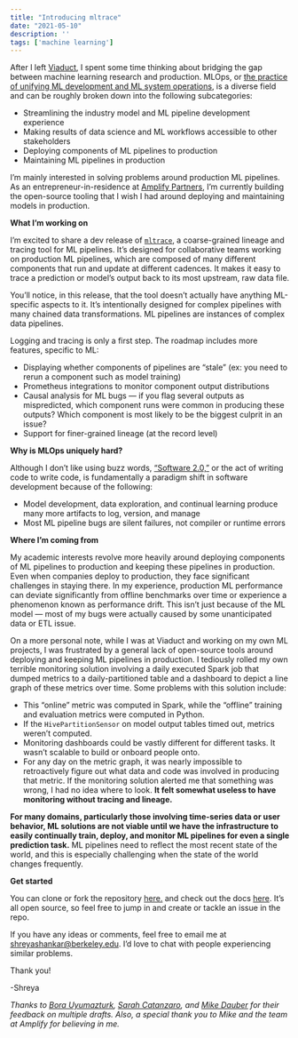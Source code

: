 ```yaml
---
title: "Introducing mltrace"
date: "2021-05-10"
description: ''
tags: ['machine learning']
---
```


After I left [Viaduct](https://www.viaduct.ai/), I spent some time thinking about bridging the gap between machine learning research and production. MLOps, or [the practice of unifying ML development and ML system operations](https://cloud.google.com/architecture/mlops-continuous-delivery-and-automation-pipelines-in-machine-learning), is a diverse field and can be roughly broken down into the following subcategories:


*   Streamlining the industry model and ML pipeline development experience
*   Making results of data science and ML workflows accessible to other stakeholders
*   Deploying components of ML pipelines to production
*   Maintaining ML pipelines in production

I’m mainly interested in solving problems around production ML pipelines. As an entrepreneur-in-residence at [Amplify Partners](https://amplifypartners.com/), I’m currently building the open-source tooling that I wish I had around deploying and maintaining models in production.

**What I’m working on**

I’m excited to share a dev release of [`mltrace`](https://github.com/loglabs/mltrace), a coarse-grained lineage and tracing tool for ML pipelines. It’s designed for collaborative teams working on production ML pipelines, which are composed of many different components that run and update at different cadences. It makes it easy to trace a prediction or model’s output back to its most upstream, raw data file.

You’ll notice, in this release, that the tool doesn’t actually have anything ML-specific aspects to it. It’s intentionally designed for complex pipelines with many chained data transformations. ML pipelines are instances of complex data pipelines.

Logging and tracing is only a first step. The roadmap includes more features, specific to ML:



*   Displaying whether components of pipelines are “stale” (ex: you need to rerun a component such as model training)
*   Prometheus integrations to monitor component output distributions
*   Causal analysis for ML bugs — if you flag several outputs as mispredicted, which component runs were common in producing these outputs? Which component is most likely to be the biggest culprit in an issue?
*   Support for finer-grained lineage (at the record level)

**Why is MLOps uniquely hard?**

Although I don’t like using buzz words, [“Software 2.0,”](https://karpathy.medium.com/software-2-0-a64152b37c35) or the act of writing code to write code, is fundamentally a paradigm shift in software development because of the following:



*   Model development, data exploration, and continual learning produce many more artifacts to log, version, and manage
*   Most ML pipeline bugs are silent failures, not compiler or runtime errors

**Where I’m coming from**

My academic interests revolve more heavily around deploying components of ML pipelines to production and keeping these pipelines in production. Even when companies deploy to production, they face significant challenges in staying there. In my experience, production ML performance can deviate significantly from offline benchmarks over time or experience a phenomenon known as performance drift. This isn’t just because of the ML model — most of my bugs were actually caused by some unanticipated data or ETL issue.

On a more personal note, while I was at Viaduct and working on my own ML projects, I was frustrated by a general lack of open-source tools around deploying and keeping ML pipelines in production. I tediously rolled my own terrible monitoring solution involving a daily executed Spark job that dumped metrics to a daily-partitioned table and a dashboard to depict a line graph of these metrics over time. Some problems with this solution include:


*   This “online” metric was computed in Spark, while the “offline” training and evaluation metrics were computed in Python.
*   If the `HivePartitionSensor` on model output tables timed out, metrics weren’t computed.
*   Monitoring dashboards could be vastly different for different tasks. It wasn’t scalable to build or onboard people onto.
*   For any day on the metric graph, it was nearly impossible to retroactively figure out what data and code was involved in producing that metric. If the monitoring solution alerted me that something was wrong, I had no idea where to look. **It felt somewhat useless to have monitoring without tracing and lineage.**

**For many domains, particularly those involving time-series data or user behavior, ML solutions are not viable until we have the infrastructure to easily continually train, deploy, and monitor ML pipelines for even a single prediction task.** ML pipelines need to reflect the most recent state of the world, and this is especially challenging when the state of the world changes frequently.

**Get started**

You can clone or fork the repository [here.](https://github.com/loglabs/mltrace) and check out the docs [here](https://mltrace.readthedocs.io/en/latest/index.html). It’s all open source, so feel free to jump in and create or tackle an issue in the repo. 

If you have any ideas or comments, feel free to email me at [shreyashankar@berkeley.edu](mailto:shreyashankar@berkeley.edu). I’d love to chat with people experiencing similar problems.

Thank you!

-Shreya

*Thanks to [Bora Uyumazturk](https://bora-uyumazturk.github.io/), [Sarah Catanzaro](https://twitter.com/sarahcat21), and [Mike Dauber](https://twitter.com/dauber) for their feedback on multiple drafts. Also, a special thank you to Mike and the team at Amplify for believing in me.*